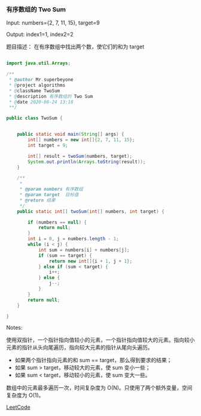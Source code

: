 

### 有序数组的 Two Sum

Input: numbers={2, 7, 11, 15}, target=9

Output: index1=1, index2=2

题目描述： 在有序数组中找出两个数，使它们的和为 target


```java

import java.util.Arrays;

/**
 * @author Mr.superbeyone
 * @project algorithms
 * @className TwoSum
 * @description 有序数组的 Two Sum
 * @date 2020-08-24 13:18
 **/

public class TwoSum {


    public static void main(String[] args) {
        int[] numbers = new int[]{2, 7, 11, 15};
        int target = 9;

        int[] result = twoSum(numbers, target);
        System.out.println(Arrays.toString(result));
    }

    /**
     *
     * @param numbers 有序数组
     * @param target  目标值
     * @return 结果
     */
    public static int[] twoSum(int[] numbers, int target) {

        if (numbers == null) {
            return null;
        }
        int i = 0, j = numbers.length - 1;
        while (i < j) {
            int sum = numbers[i] + numbers[j];
            if (sum == target) {
                return new int[]{i + 1, j + 1};
            } else if (sum < target) {
                i++;
            } else {
                j--;
            }
        }
        return null;
    }

}
```

Notes:

使用双指针，一个指针指向值较小的元素，一个指针指向值较大的元素。指向较小元素的指针从头向尾遍历，指向较大元素的指针从尾向头遍历。

- 如果两个指针指向元素的和 sum == target，那么得到要求的结果；
- 如果 sum > target，移动较大的元素，使 sum 变小一些；
- 如果 sum < target，移动较小的元素，使 sum 变大一些。

数组中的元素最多遍历一次，时间复杂度为 O(N)。只使用了两个额外变量，空间复杂度为 O(1)。

[LeetCode](https://leetcode.com/problems/two-sum-ii-input-array-is-sorted)
